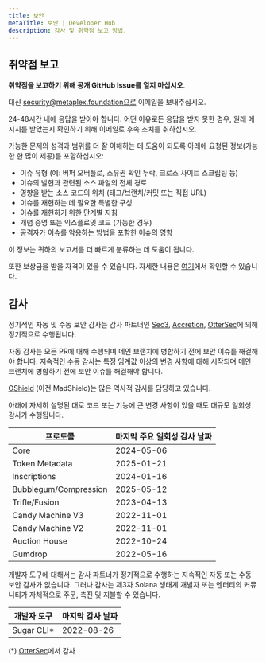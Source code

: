 ```yaml
---
title: 보안
metaTitle: 보안 | Developer Hub
description: 감사 및 취약점 보고 방법.
---
```


## 취약점 보고

**취약점을 보고하기 위해 공개 GitHub Issue를 열지 마십시오**.

대신 security@metaplex.foundation으로 이메일을 보내주십시오.

24-48시간 내에 응답을 받아야 합니다. 어떤 이유로든 응답을 받지 못한 경우, 원래 메시지를 받았는지 확인하기 위해 이메일로 후속 조치를 취하십시오.

가능한 문제의 성격과 범위를 더 잘 이해하는 데 도움이 되도록 아래에 요청된 정보(가능한 한 많이 제공)를 포함하십시오:

- 이슈 유형 (예: 버퍼 오버플로, 소유권 확인 누락, 크로스 사이트 스크립팅 등)
- 이슈의 발현과 관련된 소스 파일의 전체 경로
- 영향을 받는 소스 코드의 위치 (태그/브랜치/커밋 또는 직접 URL)
- 이슈를 재현하는 데 필요한 특별한 구성
- 이슈를 재현하기 위한 단계별 지침
- 개념 증명 또는 익스플로잇 코드 (가능한 경우)
- 공격자가 이슈를 악용하는 방법을 포함한 이슈의 영향

이 정보는 귀하의 보고서를 더 빠르게 분류하는 데 도움이 됩니다.

또한 보상금을 받을 자격이 있을 수 있습니다. 자세한 내용은 [여기](https://www.metaplex.com/bounty-program)에서 확인할 수 있습니다.

## 감사

정기적인 자동 및 수동 보안 감사는 감사 파트너인 [Sec3](https://www.sec3.dev/), [Accretion](https://www.accretion.fi/), [OtterSec](https://osec.io)에 의해 정기적으로 수행됩니다.

자동 감사는 모든 PR에 대해 수행되며 메인 브랜치에 병합하기 전에 보안 이슈를 해결해야 합니다. 지속적인 수동 감사는 특정 임계값 이상의 변경 사항에 대해 시작되며 메인 브랜치에 병합하기 전에 보안 이슈를 해결해야 합니다.

[OShield](https://www.oshield.xyz) (이전 MadShield)는 많은 역사적 감사를 담당하고 있습니다.

아래에 자세히 설명된 대로 코드 또는 기능에 큰 변경 사항이 있을 때도 대규모 일회성 감사가 수행됩니다.

| 프로토콜              | 마지막 주요 일회성 감사 날짜 |
| --------------------- | ----------------------------- |
| Core                  | 2024-05-06                    |
| Token Metadata        | 2025-01-21                    |
| Inscriptions          | 2024-01-16                    |
| Bubblegum/Compression | 2025-05-12                    |
| Trifle/Fusion         | 2023-04-13                    |
| Candy Machine V3      | 2022-11-01                    |
| Candy Machine V2      | 2022-11-01                    |
| Auction House         | 2022-10-24                    |
| Gumdrop               | 2022-05-16                    |

개발자 도구에 대해서는 감사 파트너가 정기적으로 수행하는 지속적인 자동 또는 수동 보안 감사가 없습니다. 그러나 감사는 제3자 Solana 생태계 개발자 또는 엔터티의 커뮤니티가 자체적으로 주문, 촉진 및 지불할 수 있습니다.

| 개발자 도구 | 마지막 감사 날짜 |
| --------------- | --------------- |
| Sugar CLI\*     | 2022-08-26      |

(\*) [OtterSec](https://osec.io)에서 감사
